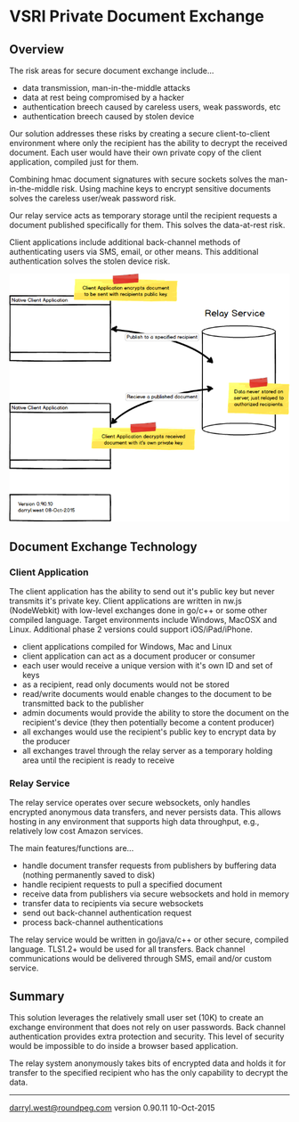 # VSRI Private Document Exchange

## Overview

The risk areas for secure document exchange include...

* data transmission, man-in-the-middle attacks
* data at rest being compromised by a hacker
* authentication breech caused by careless users, weak passwords, etc
* authentication breech caused by stolen device

Our solution addresses these risks by creating a secure client-to-client environment where only the recipient has the ability to decrypt the received document.   Each user would have their own private copy of the client application, compiled just for them.

Combining hmac document signatures with secure sockets solves the man-in-the-middle risk.  Using machine keys to encrypt sensitive documents solves the careless user/weak password risk.

Our relay service acts as temporary storage until the recipient requests a document published specifically for them.  This solves the data-at-rest risk.

Client applications include additional back-channel methods of authenticating users via SMS, email, or other means.  This additional authentication solves the stolen device risk.




![Client Application / Relay Service Diagram](./client-relay.png)

## Document Exchange Technology

### Client Application

The client application has the ability to send out it's public key but never transmits it's private key.  Client applications are written in nw.js (NodeWebkit) with low-level exchanges done in go/c++ or some other compiled language.  Target environments include Windows, MacOSX and Linux.  Additional phase 2 versions could support iOS/iPad/iPhone.

* client applications compiled for Windows, Mac and Linux
* client application can act as a document producer or consumer
* each user would receive a unique version with it's own ID and set of keys
* as a recipient, read only documents would not be stored
* read/write documents would enable changes to the document to be transmitted back to the publisher
* admin documents would provide the ability to store the document on the recipient's device (they then potentially become a content producer)
* all exchanges would use the recipient's public key to encrypt data by the producer
* all exchanges travel through the relay server as a temporary holding area until the recipient is ready to receive

### Relay Service

The relay service operates over secure websockets, only handles encrypted anonymous data transfers, and never persists data.  This allows hosting in any environment that supports high data throughput, e.g., relatively low cost Amazon services.

The main features/functions are...

* handle document transfer requests from publishers by buffering data (nothing permanently saved to disk)
* handle recipient requests to pull a specified document
* receive data from publishers via secure websockets and hold in memory
* transfer data to recipients via secure websockets
* send out back-channel authentication request
* process back-channel authentications

The relay service would be written in go/java/c++ or other secure, compiled language.  TLS1.2+ would be used for all transfers.  Back channel communications would be delivered through SMS, email and/or custom service.

## Summary

This solution leverages the relatively small user set (10K) to create an exchange environment that does not rely on user passwords.  Back channel authentication provides extra protection and security.  This level of security would be impossible to do inside a browser based application.

The relay system anonymously takes bits of encrypted data and holds it for transfer to the specified recipient who has the only capability to decrypt the data.
- - -
darryl.west@roundpeg.com
version 0.90.11 10-Oct-2015
